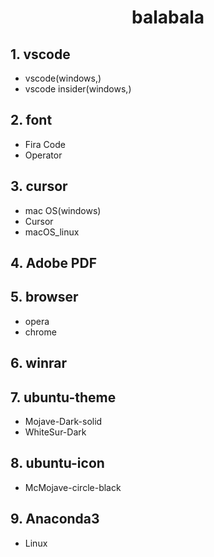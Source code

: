 <h1 align=center>balabala</h1>

## 1. vscode
- vscode(windows,)
- vscode insider(windows,)





## 2. font
- Fira Code
- Operator





## 3. cursor
- mac OS(windows)
- Cursor
- macOS_linux







## 4. Adobe PDF






## 5. browser
- opera
- chrome



## 6. winrar



## 7. ubuntu-theme
- Mojave-Dark-solid
- WhiteSur-Dark




## 8. ubuntu-icon
- McMojave-circle-black

## 9. Anaconda3
- Linux

